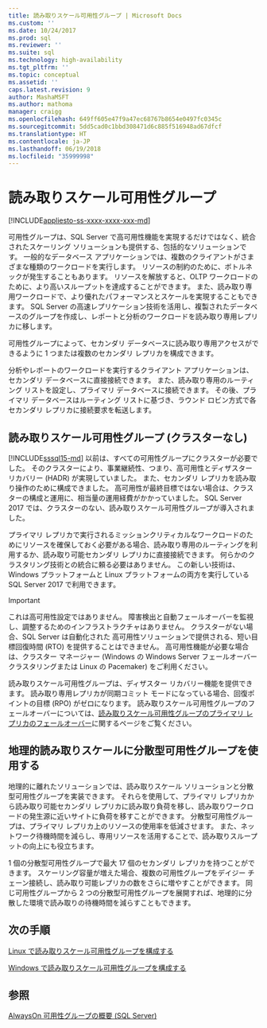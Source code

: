```yaml
---
title: 読み取りスケール可用性グループ | Microsoft Docs
ms.custom: ''
ms.date: 10/24/2017
ms.prod: sql
ms.reviewer: ''
ms.suite: sql
ms.technology: high-availability
ms.tgt_pltfrm: ''
ms.topic: conceptual
ms.assetid: ''
caps.latest.revision: 9
author: MashaMSFT
ms.author: mathoma
manager: craigg
ms.openlocfilehash: 649ff605e47f9a47ec68767b8654e0497fc0345c
ms.sourcegitcommit: 5dd5cad0c1bbd308471d6c885f516948ad67dfcf
ms.translationtype: HT
ms.contentlocale: ja-JP
ms.lasthandoff: 06/19/2018
ms.locfileid: "35999998"
---
```

# <a name="read-scale-availability-groups"></a>読み取りスケール可用性グループ
[!INCLUDE[appliesto-ss-xxxx-xxxx-xxx-md](../../../includes/appliesto-ss-xxxx-xxxx-xxx-md.md)]

可用性グループは、SQL Server で高可用性機能を実現するだけではなく、統合されたスケーリング ソリューションも提供する、包括的なソリューションです。 一般的なデータベース アプリケーションでは、複数のクライアントがさまざまな種類のワークロードを実行します。 リソースの制約のために、ボトルネックが発生することもあります。 リソースを解放すると、OLTP ワークロードのために、より高いスループットを達成することができます。 また、読み取り専用ワークロードで、より優れたパフォーマンスとスケールを実現することもできます。 SQL Server の高速レプリケーション技術を活用し、複製されたデータベースのグループを作成し、レポートと分析のワークロードを読み取り専用レプリカに移します。

可用性グループによって、セカンダリ データベースに読み取り専用アクセスができるように 1 つまたは複数のセカンダリ レプリカを構成できます。

分析やレポートのワークロードを実行するクライアント アプリケーションは、セカンダリ データベースに直接接続できます。 また、読み取り専用のルーティング リストを設定し、プライマリ データベースに接続できます。 その後、プライマリ データベースはルーティング リストに基づき、ラウンド ロビン方式で各セカンダリ レプリカに接続要求を転送します。

## <a name="read-scale-availability-groups-without-cluster"></a>読み取りスケール可用性グループ (クラスターなし)

[!INCLUDE[sssql15-md](../../../includes/sssql15-md.md)] 以前は、すべての可用性グループにクラスターが必要でした。 そのクラスターにより、事業継続性、つまり、高可用性とディザスター リカバリー (HADR) が実現していました。 また、セカンダリ レプリカを読み取り操作のために構成できました。 高可用性が最終目標ではない場合は、クラスターの構成と運用に、相当量の運用経費がかかっていました。 SQL Server 2017 では、クラスターのない、読み取りスケール可用性グループが導入されました。 

プライマリ レプリカで実行されるミッションクリティカルなワークロードのためにリソースを確保しておく必要がある場合、読み取り専用のルーティングを利用するか、読み取り可能セカンダリ レプリカに直接接続できます。 何らかのクラスタリング技術との統合に頼る必要はありません。 この新しい技術は、Windows プラットフォームと Linux プラットフォームの両方を実行している SQL Server 2017 で利用できます。

>[!IMPORTANT]
>これは高可用性設定ではありません。 障害検出と自動フェールオーバーを監視し、調整するためのインフラストラクチャはありません。 クラスターがない場合、SQL Server は自動化された 高可用性ソリューションで提供される、短い目標回復時間 (RTO) を提供することはできません。 高可用性機能が必要な場合は、クラスター マネージャー (Windows の Windows Server フェールオーバー クラスタリングまたは Linux の Pacemaker) をご利用ください。
>
>読み取りスケール可用性グループは、ディザスター リカバリー機能を提供できます。 読み取り専用レプリカが同期コミット モードになっている場合、回復ポイントの目標 (RPO) がゼロになります。 読み取りスケール可用性グループのフェールオーバーについては、[読み取りスケール可用性グループのプライマリ レプリカのフェールオーバー](perform-a-planned-manual-failover-of-an-availability-group-sql-server.md#ReadScaleOutOnly)に関するページをご覧ください。

## <a name="use-distributed-availability-groups-for-geographic-read-scale"></a>地理的読み取りスケールに分散型可用性グループを使用する

地理的に離れたソリューションでは、読み取りスケール ソリューションと分散型可用性グループを実装できます。 それらを使用して、プライマリ レプリカから読み取り可能セカンダリ レプリカに読み取り負荷を移し、読み取りワークロードの発生源に近いサイトに負荷を移すことができます。 分散型可用性グループは、プライマリ レプリカ上のリソースの使用率を低減させます。 また、ネットワーク待機時間を減らし、専用リソースを活用することで、読み取りスループットの向上にも役立ちます。

1 個の分散型可用性グループで最大 17 個のセカンダリ レプリカを持つことができます。 スケーリング容量が増えた場合、複数の可用性グループをデイジー チェーン接続し、読み取り可能レプリカの数をさらに増やすことができます。 同じ可用性グループから 2 つの分散型可用性グループを展開すれば、地理的に分散した環境で読み取りの待機時間を減らすこともできます。




## <a name="next-steps"></a>次の手順

[Linux で読み取りスケール可用性グループを構成する](../../../linux/sql-server-linux-availability-group-configure-rs.md)

[Windows で読み取りスケール可用性グループを構成する](../../../database-engine/availability-groups/windows/configure-read-scale-availability-groups.md)

## <a name="see-also"></a>参照

 [AlwaysOn 可用性グループの概要 &#40;SQL Server&#41;](../../../database-engine/availability-groups/windows/overview-of-always-on-availability-groups-sql-server.md)
